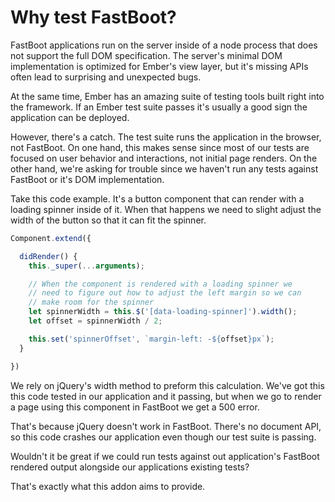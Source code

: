 # Why test FastBoot?

FastBoot applications run on the server inside of a node process that does not support the full DOM specification. The server's minimal DOM implementation is optimized for Ember's view layer, but it's missing APIs often lead to surprising and unexpected bugs.

At the same time, Ember has an amazing suite of testing tools built right into the framework. If an Ember test suite passes it's usually a good sign the application can be deployed.

However, there's a catch. The test suite runs the application in the browser, not FastBoot. On one hand, this makes sense since most of our tests are focused on user behavior and interactions, not initial page renders. On the other hand, we're asking for trouble since we haven't run any tests against FastBoot or it's DOM implementation.

Take this code example. It's a button component that can render with a loading spinner inside of it. When that happens we need to slight adjust the width of the button so that it can fit the spinner.

```js
Component.extend({

  didRender() {
    this._super(...arguments);

    // When the component is rendered with a loading spinner we
    // need to figure out how to adjust the left margin so we can
    // make room for the spinner
    let spinnerWidth = this.$('[data-loading-spinner]').width();
    let offset = spinnerWidth / 2;

    this.set('spinnerOffset', `margin-left: -${offset}px`);
  }  

})
```

We rely on jQuery's width method to preform this calculation. We've got this this code tested in our application and it passing, but when we go to render a page using this component in FastBoot we get a 500 error.

That's because jQuery doesn't work in FastBoot. There's no document API, so this code crashes our application even though our test suite is passing.

Wouldn't it be great if we could run tests against out application's FastBoot rendered output alongside our applications existing tests?

That's exactly what this addon aims to provide.
